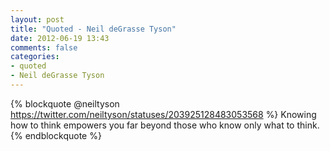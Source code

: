 ```yaml
---
layout: post
title: "Quoted - Neil deGrasse Tyson"
date: 2012-06-19 13:43
comments: false
categories: 
- quoted
- Neil deGrasse Tyson
---
```


{% blockquote @neiltyson https://twitter.com/neiltyson/statuses/203925128483053568 %}
Knowing how to think empowers you far beyond those who know only what to think.
{% endblockquote %}
